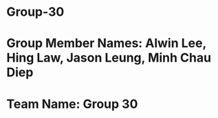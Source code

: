 # Group-30

# Group Member Names: Alwin Lee, Hing Law, Jason Leung, Minh Chau Diep

# Team Name: Group 30

